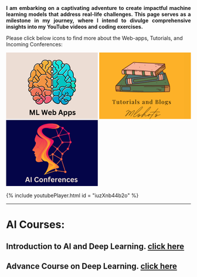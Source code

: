 <div style="text-align: justify;">
<strong> I am embarking on a captivating adventure to create impactful machine learning models that address real-life challenges. This page serves as a milestone in my journey, where I intend to divulge comprehensive insights into my YouTube videos and coding exercises.</strong>
</div>


Please click below icons to find more about the Web-apps, Tutorials, and Incoming Conferences:

[<img alt="Image 1" width="250px" src="1.png" />](https://mlshots.live/Deep-Learning-Course/)
[<img alt="Image 2" width="250px" src="2.png" />](https://mlshots.live/Tutorial/)
[<img alt="Image 3" width="250px" src="3.png" />](https://sites.google.com/view/ml-shots/ai-conferences)




{% include youtubePlayer.html id = "iuzXnb44b2o" %}


----------------------

# AI Courses:
## Introduction to AI and Deep Learning. [click here]() 
## Advance Course on Deep Learning. [click here]()

